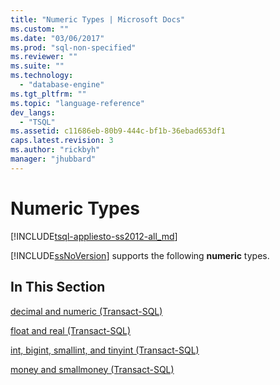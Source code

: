 ```yaml
---
title: "Numeric Types | Microsoft Docs"
ms.custom: ""
ms.date: "03/06/2017"
ms.prod: "sql-non-specified"
ms.reviewer: ""
ms.suite: ""
ms.technology: 
  - "database-engine"
ms.tgt_pltfrm: ""
ms.topic: "language-reference"
dev_langs: 
  - "TSQL"
ms.assetid: c11686eb-80b9-444c-bf1b-36ebad653df1
caps.latest.revision: 3
ms.author: "rickbyh"
manager: "jhubbard"
---
```

# Numeric Types
[!INCLUDE[tsql-appliesto-ss2012-all_md](../../relational-databases/indexes/includes/tsql-appliesto-ss2012-all-md.md)]

  [!INCLUDE[ssNoVersion](../../advanced-analytics/r-services/includes/ssnoversion-md.md)] supports the following **numeric** types.  
  
## In This Section  
 [decimal and numeric &#40;Transact-SQL&#41;](../../t-sql/data-types/decimal-and-numeric-transact-sql.md)  
  
 [float and real &#40;Transact-SQL&#41;](../../t-sql/data-types/float-and-real-transact-sql.md)  
  
 [int, bigint, smallint, and tinyint &#40;Transact-SQL&#41;](../../t-sql/data-types/int-bigint-smallint-and-tinyint-transact-sql.md)  
  
 [money and smallmoney &#40;Transact-SQL&#41;](../../t-sql/data-types/money-and-smallmoney-transact-sql.md)  
  
  
